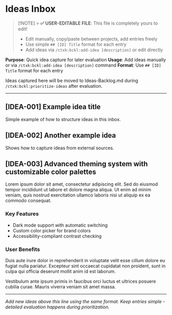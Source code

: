 # Ideas Inbox

<!-- Template Version: 1 | ContextKit: 0.2.9 | Updated: 2025-09-15 -->

> [!NOTE] > **✅ USER-EDITABLE FILE**: This file is completely yours to edit!
>
> - Edit manually, copy/paste between projects, add entries freely
> - Use simple `## [ID] Title` format for each entry
> - Add ideas via `/ctxk:bckl:add-idea [description]` or edit directly

**Purpose**: Quick idea capture for later evaluation
**Usage**: Add ideas manually or via `/ctxk:bckl:add-idea [description]` command
**Format**: Use `## [ID] Title` format for each entry

Ideas captured here will be moved to Ideas-Backlog.md during `/ctxk:bckl:prioritize-ideas` after evaluation.

---

## [IDEA-001] Example idea title

<!-- Added: 2025-09-15 | Source: Me -->

Simple example of how to structure ideas in this inbox.

## [IDEA-002] Another example idea

<!-- Added: 2025-09-15 | Source: Customer feedback -->

Shows how to capture ideas from external sources.

## [IDEA-003] Advanced theming system with customizable color palettes

<!-- Added: 2025-09-15 | Source: Design team -->

Lorem ipsum dolor sit amet, consectetur adipiscing elit. Sed do eiusmod tempor incididunt ut labore et dolore magna aliqua. Ut enim ad minim veniam, quis nostrud exercitation ullamco laboris nisi ut aliquip ex ea commodo consequat.

### Key Features

- Dark mode support with automatic switching
- Custom color picker for brand colors
- Accessibility-compliant contrast checking

### User Benefits

Duis aute irure dolor in reprehenderit in voluptate velit esse cillum dolore eu fugiat nulla pariatur. Excepteur sint occaecat cupidatat non proident, sunt in culpa qui officia deserunt mollit anim id est laborum.

Vestibulum ante ipsum primis in faucibus orci luctus et ultrices posuere cubilia curae. Mauris viverra veniam sit amet massa.

---

_Add new ideas above this line using the same format. Keep entries simple - detailed evaluation happens during prioritization._
